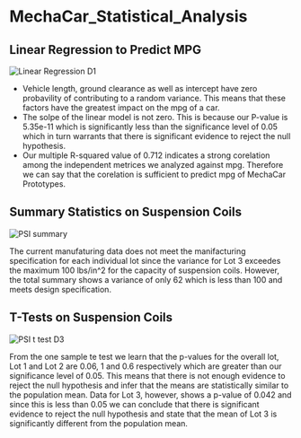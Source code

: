 # MechaCar_Statistical_Analysis

## Linear Regression to Predict MPG
![Linear Regression D1](https://user-images.githubusercontent.com/92958091/152842656-f860e90d-dd68-448d-a3a3-34aab382ee3d.png)

- Vehicle length, ground clearance as well as intercept have zero probavility of contributing to a random variance. This means that these factors have the greatest impact on the mpg of a car.
- The solpe of the linear model is not zero. This is because our P-value is 5.35e-11 which is significantly less than the significance level of 0.05 which in turn warrants that there is significant evidence to reject the null hypothesis. 
- Our multiple R-squared value of 0.712 indicates a strong corelation among the independent metrices we analyzed against mpg. Therefore we can say that the corelation is sufficient to predict mpg of MechaCar Prototypes. 

## Summary Statistics on Suspension Coils
![PSI summary](https://user-images.githubusercontent.com/92958091/152853956-c3dc7856-f64b-44d1-8f06-3cf92c940b40.png)

The current manufaturing data does not meet the manifacturing specification for each individual lot since the variance for Lot 3 exceedes the maximum 100 lbs/in^2 for the capacity of suspension coils. However, the total summary shows a variance of only 62 which is less than 100 and meets design specification. 

## T-Tests on Suspension Coils

![PSI t test D3](https://user-images.githubusercontent.com/92958091/152862827-240e1ff8-3dd9-4ad8-a015-9c8e7486791b.png)

From the one sample te test we learn that the p-values for the overall lot, Lot 1 and Lot 2 are 0.06, 1 and 0.6 respectively which are greater than our significance level of 0.05. This means that there is not enough evidence to reject the null hypothesis and infer that the means are statistically similar to the population mean. 
Data for Lot 3, however, shows a p-value of 0.042 and since this is less than 0.05 we can conclude that there is significant evidence to reject the null hypothesis and state that the mean of Lot 3 is significantly different from the population mean. 


